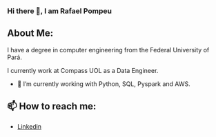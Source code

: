 ### Hi there 👋, I am Rafael Pompeu

## About Me:
I have a degree in computer engineering from the Federal University of Pará.

I currently work at Compass UOL as a Data Engineer.

- 🔭 I’m currently working with Python, SQL, Pyspark and AWS.

## 📫 How to reach me:
- [Linkedin](https://www.linkedin.com/in/rafael-pompeu-ba46981ab/)